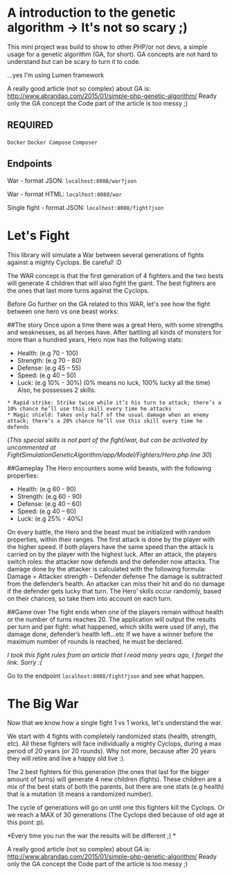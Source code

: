 # A introduction to the genetic algorithm -> It's not so scary ;)

This mini project was build to show to other PHP/or not devs, a simple usage for a genetic algorithm (GA, for short). GA concepts are not hard to understand but can be scary to turn it to code.

...yes I'm using Lumen framework

A really good article (not so complex) about GA is: http://www.abrandao.com/2015/01/simple-php-genetic-algorithm/ Ready only the GA concept the Code part of the article is too messy ;)

## REQUIRED
`Docker`
`Docker Compose`
`Composer`

## Endpoints

War - format JSON:
`localhost:8088/war?json`

War - format HTML:
`localhost:8088/war`

Single fight - format JSON:
`localhost:8088/fight?json`

# Let's Fight

This library will simulate a War between several generations of fights against a mighty Cyclops. Be careful! :D

The WAR concept is that the first generation of 4 fighters and the two bests will generate 4 children that will also fight the giant. The best fighters are the ones that last more turns against the Cyclops.

Before Go further on the GA related to this WAR, let's see how the fight between one hero vs one beast works:

##The story Once upon a time there was a great Hero, with some strengths and weaknesses, as all heroes have. After battling all kinds of monsters for more than a hundred years, Hero now has the following stats: 
* Health: (e.g 70 - 100)
* Strength: (e.g 70 - 80) 
* Defense: (e.g 45 – 55) 
* Speed: (e.g 40 – 50)
* Luck: (e.g 10% - 30%) (0% means no luck, 100% lucky all the time) Also, he possesses 2 skills: 

```
* Rapid strike: Strike twice while it’s his turn to attack; there’s a 10% chance he’ll use this skill every time he attacks 
* Magic shield: Takes only half of the usual damage when an enemy attack; there’s a 20% chance he’ll use this skill every time he defends
``` 
(*This special skills is not part of the fight/war, but can be activated by uncommented at FightSimulationGeneticAlgorithm/app/Model/Fighters/Hero.php line 30*)

##Gameplay The Hero encounters some wild beasts, with the following properties: 
* Health: (e.g 60 - 90)
* Strength: (e.g 60 - 90) 
* Defense: (e.g 40 – 60) 
* Speed: (e.g 40 – 60) 
* Luck: (e.g 25% - 40%) 

On every battle, the Hero and the beast must be initialized with random properties, within their ranges. The first attack is done by the player with the higher speed. If both players have the same speed than the attack is carried on by the player with the highest luck. After an attack, the players switch roles: the attacker now defends and the defender now attacks. The damage done by the attacker is calculated with the following formula: Damage = Attacker strength – Defender defense The damage is subtracted from the defender’s health. An attacker can miss their hit and do no damage if the defender gets lucky that turn. The Hero’ skills occur randomly, based on their chances, so take them into account on each turn.

##Game over The fight ends when one of the players remain without health or the number of turns reaches 20. The application will output the results per turn and per fight: what happened, which skills were used (if any), the damage done, defender’s health left...etc If we have a winner before the maximum number of rounds is reached, he must be declared.

*I took this fight rules from an article that I read many years ago, I forget the link. Sorry :(*

Go to the endpoint `localhost:8088/fight?json` and see what happen.

# The Big War

Now that we know how a single fight 1 vs 1 works, let's understand the war.

We start with 4 fights with completely randomized stats (health, strength, etc). All these fighters will face individually a mighty Cyclops, during a max period of 20 years (or 20 rounds). Why not more, because after 20 years they will retire and live a happy old live :).

The 2 best fighters for this generation (the ones that last for the bigger amount of turns) will generate 4 new children (fights). These children are a mix of the best stats of both the parents, but there are one stats (e.g health) that is a mutation (it means a randomized number).

The cycle of generations will go on until one this fighters kill the Cyclops. Or we reach a MAX of 30 generations (The Cyclops died because of old age at this point :p).

*Every time you run the war the results will be different ;) *

A really good article (not so complex) about GA is:
http://www.abrandao.com/2015/01/simple-php-genetic-algorithm/
Ready only the GA concept the Code part of the article is too messy ;)
